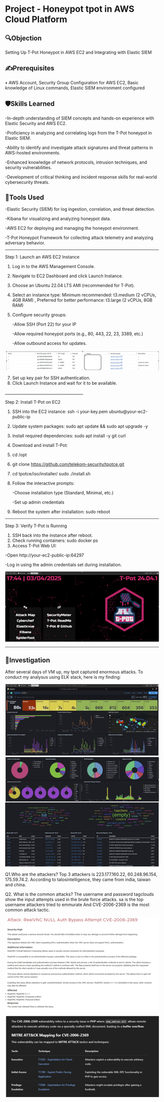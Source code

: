 # Project - Honeypot tpot in AWS Cloud Platform

## 🔍Objection
Setting Up T-Pot Honeypot in AWS EC2 and Integrating with Elastic SIEM 

## ✍️Prerequisites

•	AWS Account, Security Group Configuration for AWS EC2, Basic knowledge of Linux commands, Elastic SIEM environment configured
<div></div>


## 🛡️Skills Learned


-In-depth understanding of SIEM concepts and hands-on experience with Elastic Security and AWS EC2.

-Proficiency in analyzing and correlating logs from the T-Pot honeypot in Elastic SIEM.

-Ability to identify and investigate attack signatures and threat patterns in AWS-hosted environments.

-Enhanced knowledge of network protocols, intrusion techniques, and security vulnerabilities.

-Development of critical thinking and incident response skills for real-world cybersecurity threats.


## 📌Tools Used


-Elastic Security (SIEM) for log ingestion, correlation, and threat detection.

-Kibana for visualizing and analyzing honeypot data.

-AWS EC2 for deploying and managing the honeypot environment.

-T-Pot Honeypot Framework for collecting attack telemetry and analyzing adversary behavior.

________________________________________
Step 1: Launch an AWS EC2 Instance
1.	Log in to the AWS Management Console.
2.	Navigate to EC2 Dashboard and click Launch Instance.
3.	Choose an Ubuntu 22.04 LTS AMI (recommended for T-Pot).
4.	Select an instance type:
Minimum recommended: t3.medium (2 vCPUs, 4GB RAM) , Preferred for better performance: t3.large (2 vCPUs, 8GB RAM)
5.	Configure security groups:
   
    -Allow SSH (Port 22) for your IP
  	
    -Allow required honeypot ports (e.g., 80, 443, 22, 23, 3389, etc.)

    -Allow outbound access for updates.

   ![image alt](https://github.com/inspiretravel/Honeypot-tpot-in-AWS/blob/main/AWSnetwork.jpg?raw=true)
   
7.	Set up key pair for SSH authentication.
8.	Click Launch Instance and wait for it to be available.
<div></div><div></div>
________________________________________

Step 2: Install T-Pot on EC2
1.	SSH into the EC2 instance:
ssh -i your-key.pem ubuntu@your-ec2-public-ip
2.	Update system packages:
sudo apt update && sudo apt upgrade -y
3.	Install required dependencies:
sudo apt install -y git curl
4.	Download and install T-Pot:
5.	cd /opt
6.	git clone https://github.com/telekom-security/tpotce.git
7.	cd tpotce/iso/installer/
sudo ./install.sh
8.	Follow the interactive prompts:

    -Choose installation type (Standard, Minimal, etc.)

    -Set up admin credentials

9.	Reboot the system after installation:
sudo reboot
________________________________________

Step 3: Verify T-Pot is Running
1.	SSH back into the instance after reboot.
2.	Check running containers:
sudo docker ps
3.	Access T-Pot Web UI:

-Open http://your-ec2-public-ip:64297

-Log in using the admin credentials set during installation.

![image alt](https://github.com/inspiretravel/Honeypot-tpot-in-AWS/blob/main/dashboard%20screen.jpg?raw=true)
________________________________________

## 📁Investigation
After several days of VM up, my tpot captured enormous attacks. To conduct my analysus using ELK stack, here is my finding:


![image alt](https://github.com/inspiretravel/Honeypot-tpot-in-AWS/blob/main/dashboard%20screen1.jpg?raw=true)
![image alt](https://github.com/inspiretravel/Honeypot-tpot-in-AWS/blob/main/dashboard%20screen2.jpg?raw=true)
![image alt](https://github.com/inspiretravel/Honeypot-tpot-in-AWS/blob/main/dashboard%20screen3.jpg?raw=true)


Q1.Who are the attackers?
Top 3 attackers is 223.177.160.22, 60.248.96.154, 175.59.74.2. According to talosintelligence, they came from india, taiwan and china.

Q2. What is the common attacks?
The username and password tagclouds show the input attempts used in the brute force attacks. sa is the top username attackers tried to emmurate
And CVE-2006-2369 is the most common attack tactic.


![image alt](https://github.com/inspiretravel/Honeypot-tpot-in-AWS/blob/main/CVE1.jpg?raw=true)


![image alt](https://github.com/inspiretravel/Honeypot-tpot-in-AWS/blob/main/CVE2.jpg?raw=true)


